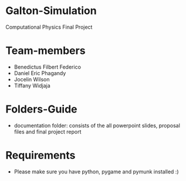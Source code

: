 # Galton-Simulation
Computational Physics Final Project
# Team-members
- Benedictus Filbert Federico
- Daniel Eric Phagandy
- Jocelin Wilson
- Tiffany Widjaja
# Folders-Guide
- documentation folder: consists of the all powerpoint slides, proposal files and final project report
# Requirements
- Please make sure you have python, pygame and pymunk installed :)
